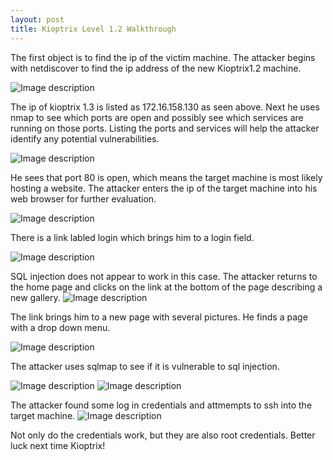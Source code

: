 ```yaml
---
layout: post
title: Kioptrix Level 1.2 Walkthrough
---
```

The first object is to find the ip of the victim machine. The attacker begins with netdiscover to find the ip address of the new Kioptrix1.2 machine. 

![Image description](/images/kioptrix1.3.2.png)

The ip of kioptrix 1.3 is listed as 172.16.158.130 as seen above. Next he uses nmap to see which ports are open and possibly see which services are running on those ports. Listing the ports and services will help the attacker identify any potential vulnerabilities. 

![Image description](/images/kioptrix1.3.3.png)

He sees that port 80 is open, which means the target machine is most likely hosting a website. The attacker enters the ip of the target machine into his web browser for further evaluation. 

![Image description](/images/kioptrix1.3.4.png)

There is a link labled login which brings him to a login field.

![Image description](/images/kioptrix1.3.5.png)

SQL injection does not appear to work in this case. The attacker returns to the home page and clicks on the link at the bottom of the page describing a new gallery.
![Image description](/images/kioptrix1.3.6.png)

The link brings him to a new page with several pictures. He finds a page with a drop down menu. 

![Image description](/images/kioptrix1.3.7.png)

The attacker uses sqlmap to see if it is vulnerable to sql injection. 

![Image description](/images/kioptrix1.3.8.png)
![Image description](/images/kioptrix1.3.9.png)

The attacker found some log in credentials and attmempts to ssh into the target machine. 
![Image description](/images/kioptrix1.3.10.png)

Not only do the credentials work, but they are also root credentials. Better luck next time Kioptrix!
